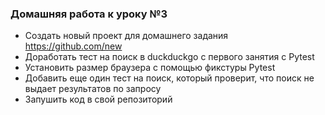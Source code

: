### Домашняя работа к уроку №3
- Создать новый проект для домашнего задания https://github.com/new
- Доработать тест на поиск в duckduckgo с первого занятия с Pytest
- Установить размер браузера с помощью фикстуры Pytest
- Добавить еще один тест на поиск, который проверит, что поиск не выдает результатов по запросу
- Запушить код в свой репозиторий
